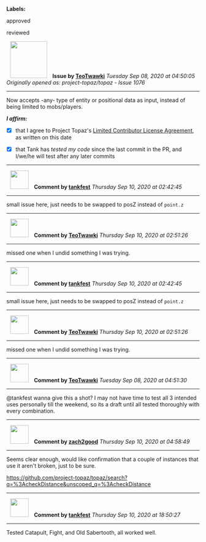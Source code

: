 **Labels:**

approved

reviewed



<a href="https://github.com/TeoTwawki"><img src="https://avatars0.githubusercontent.com/u/6871475?v=4" width="96" height="96" hspace="10"></img></a> **Issue by [TeoTwawki](https://github.com/TeoTwawki)**
_Tuesday Sep 08, 2020 at 04:50:05_
_Originally opened as: project-topaz/topaz - Issue 1076_

----

Now accepts -any- type of entity or positional data as input, instead of being limited to mobs/players.

<!-- place 'x' mark between square [] brackets to affirm: -->
**_I affirm:_**
- [x] that I agree to Project Topaz's [Limited Contributor License Agreement](http://project-topaz.com/blob/release/CONTRIBUTOR_AGREEMENT.md), as written on this date
- [x] that Tank has _tested my code_ since the last commit in the PR, and I/we/he will test after any later commits




----
<a href="https://github.com/tankfest"><img src="https://avatars1.githubusercontent.com/u/37684138?v=4" width="48" height="48" hspace="10"></img></a> **Comment by [tankfest](https://github.com/tankfest)**
_Thursday Sep 10, 2020 at 02:42:45_

----

small issue here, just needs to be swapped to posZ instead of ``point.z``


----
<a href="https://github.com/TeoTwawki"><img src="https://avatars0.githubusercontent.com/u/6871475?v=4" width="48" height="48" hspace="10"></img></a> **Comment by [TeoTwawki](https://github.com/TeoTwawki)**
_Thursday Sep 10, 2020 at 02:51:26_

----

missed one when I undid something I was trying.


----
<a href="https://github.com/tankfest"><img src="https://avatars1.githubusercontent.com/u/37684138?v=4" width="48" height="48" hspace="10"></img></a> **Comment by [tankfest](https://github.com/tankfest)**
_Thursday Sep 10, 2020 at 02:42:45_

----

small issue here, just needs to be swapped to posZ instead of ``point.z``


----
<a href="https://github.com/TeoTwawki"><img src="https://avatars0.githubusercontent.com/u/6871475?v=4" width="48" height="48" hspace="10"></img></a> **Comment by [TeoTwawki](https://github.com/TeoTwawki)**
_Thursday Sep 10, 2020 at 02:51:26_

----

missed one when I undid something I was trying.


----
<a href="https://github.com/TeoTwawki"><img src="https://avatars0.githubusercontent.com/u/6871475?v=4" width="48" height="48" hspace="10"></img></a> **Comment by [TeoTwawki](https://github.com/TeoTwawki)**
_Tuesday Sep 08, 2020 at 04:51:30_

----

@tankfest wanna give this a shot? I may not have time to test all 3 intended uses personally till the weekend, so its a draft until all tested thoroughly with every combination.


----
<a href="https://github.com/zach2good"><img src="https://avatars3.githubusercontent.com/u/1389729?v=4" width="48" height="48" hspace="10"></img></a> **Comment by [zach2good](https://github.com/zach2good)**
_Thursday Sep 10, 2020 at 04:58:49_

----

Seems clear enough, would like confirmation that a couple of instances that use it aren't broken, just to be sure.

https://github.com/project-topaz/topaz/search?q=%3AcheckDistance&unscoped_q=%3AcheckDistance


----
<a href="https://github.com/tankfest"><img src="https://avatars1.githubusercontent.com/u/37684138?v=4" width="48" height="48" hspace="10"></img></a> **Comment by [tankfest](https://github.com/tankfest)**
_Thursday Sep 10, 2020 at 18:50:27_

----

Tested Catapult, Fight, and Old Sabertooth, all worked well.
